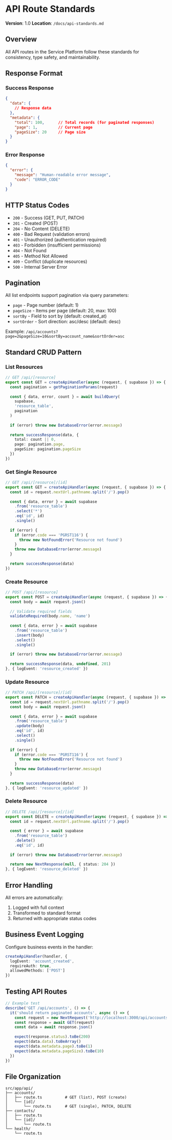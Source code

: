 # API Route Standards
**Version**: 1.0
**Location**: `/docs/api-standards.md`

## Overview

All API routes in the Service Platform follow these standards for consistency, type safety, and maintainability.

## Response Format

### Success Response
```json
{
  "data": {
    // Response data
  },
  "metadata": {
    "total": 100,      // Total records (for paginated responses)
    "page": 1,         // Current page
    "pageSize": 20     // Page size
  }
}
```

### Error Response
```json
{
  "error": {
    "message": "Human-readable error message",
    "code": "ERROR_CODE"
  }
}
```

## HTTP Status Codes

- `200` - Success (GET, PUT, PATCH)
- `201` - Created (POST)
- `204` - No Content (DELETE)
- `400` - Bad Request (validation errors)
- `401` - Unauthorized (authentication required)
- `403` - Forbidden (insufficient permissions)
- `404` - Not Found
- `405` - Method Not Allowed
- `409` - Conflict (duplicate resources)
- `500` - Internal Server Error

## Pagination

All list endpoints support pagination via query parameters:

- `page` - Page number (default: 1)
- `pageSize` - Items per page (default: 20, max: 100)
- `sortBy` - Field to sort by (default: created_at)
- `sortOrder` - Sort direction: asc/desc (default: desc)

Example: `/api/accounts?page=2&pageSize=10&sortBy=account_name&sortOrder=asc`

## Standard CRUD Pattern

### List Resources
```typescript
// GET /api/[resource]
export const GET = createApiHandler(async (request, { supabase }) => {
  const pagination = getPaginationParams(request)
  
  const { data, error, count } = await buildQuery(
    supabase,
    'resource_table',
    pagination
  )
  
  if (error) throw new DatabaseError(error.message)
  
  return successResponse(data, {
    total: count || 0,
    page: pagination.page,
    pageSize: pagination.pageSize
  })
})
```

### Get Single Resource
```typescript
// GET /api/[resource]/[id]
export const GET = createApiHandler(async (request, { supabase }) => {
  const id = request.nextUrl.pathname.split('/').pop()
  
  const { data, error } = await supabase
    .from('resource_table')
    .select('*')
    .eq('id', id)
    .single()
  
  if (error) {
    if (error.code === 'PGRST116') {
      throw new NotFoundError('Resource not found')
    }
    throw new DatabaseError(error.message)
  }
  
  return successResponse(data)
})
```

### Create Resource
```typescript
// POST /api/[resource]
export const POST = createApiHandler(async (request, { supabase }) => {
  const body = await request.json()
  
  // Validate required fields
  validateRequired(body.name, 'name')
  
  const { data, error } = await supabase
    .from('resource_table')
    .insert(body)
    .select()
    .single()
  
  if (error) throw new DatabaseError(error.message)
  
  return successResponse(data, undefined, 201)
}, { logEvent: 'resource_created' })
```

### Update Resource
```typescript
// PATCH /api/[resource]/[id]
export const PATCH = createApiHandler(async (request, { supabase }) => {
  const id = request.nextUrl.pathname.split('/').pop()
  const body = await request.json()
  
  const { data, error } = await supabase
    .from('resource_table')
    .update(body)
    .eq('id', id)
    .select()
    .single()
  
  if (error) {
    if (error.code === 'PGRST116') {
      throw new NotFoundError('Resource not found')
    }
    throw new DatabaseError(error.message)
  }
  
  return successResponse(data)
}, { logEvent: 'resource_updated' })
```

### Delete Resource
```typescript
// DELETE /api/[resource]/[id]
export const DELETE = createApiHandler(async (request, { supabase }) => {
  const id = request.nextUrl.pathname.split('/').pop()
  
  const { error } = await supabase
    .from('resource_table')
    .delete()
    .eq('id', id)
  
  if (error) throw new DatabaseError(error.message)
  
  return new NextResponse(null, { status: 204 })
}, { logEvent: 'resource_deleted' })
```

## Error Handling

All errors are automatically:
1. Logged with full context
2. Transformed to standard format
3. Returned with appropriate status codes

## Business Event Logging

Configure business events in the handler:

```typescript
createApiHandler(handler, { 
  logEvent: 'account_created',
  requireAuth: true,
  allowedMethods: ['POST']
})
```

## Testing API Routes

```typescript
// Example test
describe('GET /api/accounts', () => {
  it('should return paginated accounts', async () => {
    const request = new NextRequest('http://localhost:3000/api/accounts?page=1&pageSize=10')
    const response = await GET(request)
    const data = await response.json()
    
    expect(response.status).toBe(200)
    expect(data.data).toBeArray()
    expect(data.metadata.page).toBe(1)
    expect(data.metadata.pageSize).toBe(10)
  })
})
```

## File Organization

```
src/app/api/
├── accounts/
│   ├── route.ts          # GET (list), POST (create)
│   └── [id]/
│       └── route.ts      # GET (single), PATCH, DELETE
├── contacts/
│   ├── route.ts
│   └── [id]/
│       └── route.ts
└── health/
    └── route.ts
```